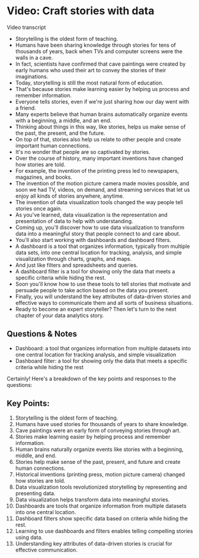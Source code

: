 # Video: Craft stories with data

Video transcript

- Storytelling is the oldest form of teaching.
- Humans have been sharing knowledge through stories for tens of thousands of years, back when TVs and computer screens were the walls in a cave.
- In fact, scientists have confirmed that cave paintings were created by early humans who used their art to convey the stories of their imaginations.
- Today, storytelling is still the most natural form of education.
- That's because stories make learning easier by helping us process and remember information.
- Everyone tells stories, even if we're just sharing how our day went with a friend.
- Many experts believe that human brains automatically organize events with a beginning, a middle, and an end.
- Thinking about things in this way, like stories, helps us make sense of the past, the present, and the future.
- On top of that, stories also help us relate to other people and create important human connections.
- It's no wonder that people are so captivated by stories.
- Over the course of history, many important inventions have changed how stories are told.
- For example, the invention of the printing press led to newspapers, magazines, and books.
- The invention of the motion picture camera made movies possible, and soon we had TV, videos, on demand, and streaming services that let us enjoy all kinds of stories anywhere, anytime.
- The invention of data visualization tools changed the way people tell stories once again.
- As you've learned, data visualization is the representation and presentation of data to help with understanding.
- Coming up, you'll discover how to use data visualization to transform data into a meaningful story that people connect to and care about.
- You'll also start working with dashboards and dashboard filters.
- A dashboard is a tool that organizes information, typically from multiple data sets, into one central location for tracking, analysis, and simple visualization through charts, graphs, and maps.
- And just like filters and spreadsheets and queries.
- A dashboard filter is a tool for showing only the data that meets a specific criteria while hiding the rest.
- Soon you'll know how to use these tools to tell stories that motivate and persuade people to take action based on the data you present.
- Finally, you will understand the key attributes of data-driven stories and effective ways to communicate them and all sorts of business situations.
- Ready to become an expert storyteller? Then let's turn to the next chapter of your data analytics story.

## Questions & Notes

- Dashboard: a tool that organizes information from multiple datasets into one central location for tracking analysis, and simple visualization
- Dashboard filter: a tool for showing only the data that meets a specific criteria while hiding the rest

Certainly! Here's a breakdown of the key points and responses to the questions:

## **Key Points:**

1. Storytelling is the oldest form of teaching.
2. Humans have used stories for thousands of years to share knowledge.
3. Cave paintings were an early form of conveying stories through art.
4. Stories make learning easier by helping process and remember information.
5. Human brains naturally organize events like stories with a beginning, middle, and end.
6. Stories help make sense of the past, present, and future and create human connections.
7. Historical inventions (printing press, motion picture camera) changed how stories are told.
8. Data visualization tools revolutionized storytelling by representing and presenting data.
9. Data visualization helps transform data into meaningful stories.
10. Dashboards are tools that organize information from multiple datasets into one central location.
11. Dashboard filters show specific data based on criteria while hiding the rest.
12. Learning to use dashboards and filters enables telling compelling stories using data.
13. Understanding key attributes of data-driven stories is crucial for effective communication.
